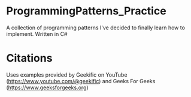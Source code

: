 # ProgrammingPatterns_Practice
A collection of programming patterns I've decided to finally learn how to implement. Written in C#

# Citations
Uses examples provided by Geekific on YouTube (https://www.youtube.com/@geekific) and Geeks For Geeks (https://www.geeksforgeeks.org)
